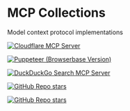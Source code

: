 # MCP Collections
Model context protocol implementations

[![Cloudflare MCP Server](https://img.shields.io/github/stars/cloudflare/mcp-server-cloudflare?style=social&label=Cloudflare%20MCP%20Server)](https://github.com/cloudflare/mcp-server-cloudflare)

[![Puppeteer (Browserbase Version)](https://img.shields.io/github/stars/browserbase/browserbase-servers?style=social&label=Puppeteer%20%28Browserbase%20Version%29)](https://github.com/browserbase/browserbase-servers/tree/main/src/puppeteer)

[![DuckDuckGo Search MCP Server](https://img.shields.io/github/stars/kiendoantrung/ddg-server?style=social&label=ddg-server)](https://github.com/kiendoantrung/ddg-server)


[![GitHub Repo stars](https://img.shields.io/github/stars/anaisbetts/mcp-youtube?style=social&label=mcp-youtube)](https://github.com/anaisbetts/mcp-youtube)

[![GitHub Repo stars](https://img.shields.io/github/stars/kennethnym/claude-prompt-manager?style=social&label=claude-prompt-manager)](https://github.com/kennethnym/claude-prompt-manager)

